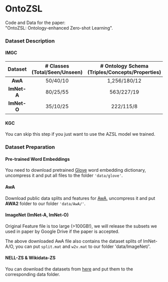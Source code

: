 # OntoZSL

Code and Data for the paper:  
"OntoZSL: Ontology-enhanced Zero-shot Learning".  

### Dataset Description

#### IMGC
|Dataset| # Classes (Total/Seen/Unseen) | # Ontology Schema (Triples/Concepts/Properties) |  
|:------:|:------:|:------:| 
|**AwA**|50/40/10| 1,256/180/12| 
|**ImNet-A**|80/25/55|563/227/19| 
|**ImNet-O**|35/10/25|222/115/8| 

#### KGC

You can skip this step if you just want to use the AZSL model we trained.

### Dataset Preparation

#### Pre-trained Word Embeddings

You need to download pretrained [Glove](http://nlp.stanford.edu/data/glove.6B.zip) word embedding dictionary, uncompress it and put all files to the folder `'data/glove'`.


#### AwA
Download public data splits and features for [AwA](http://datasets.d2.mpi-inf.mpg.de/xian/xlsa17.zip), uncompress it and put **AWA2** folder to our folder `'data/AwA/'`.


#### ImageNet (ImNet-A, ImNet-O)

Original Feature file is too large (>100GB!), we will release the subsets we used in paper by Google Drive if the paper is accepted.

The above downloaded AwA file also contains the dataset splits of ImNet-A/O, you can put `split.mat` and `w2v.mat` to our folder 'data/ImageNet/'.


#### NELL-ZS & Wikidata-ZS
You can download the datasets from [here](https://github.com/Panda0406/Zero-shot-knowledge-graph-relational-learning) and put them to the corresponding data folder.
